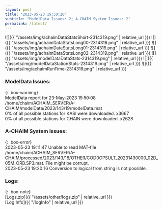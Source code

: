 ```yaml
---
layout: post
title: "2023-05-23 19:50:20"
subtitle: "ModelData Issues: 2; A-CHAIM System Issues: 2"
permalink: /latest/
---
```


![]({{ "/assets/img/achaimDataStatsShort-2314319.png" | relative_url }})
![]({{ "/assets/img/achaimDataStatsLong00-2314319.png" | relative_url }})
![]({{ "/assets/img/achaimDataStatsLong01-2314319.png" | relative_url }})
![]({{ "/assets/img/achaimDataStatsLong02-2314319.png" | relative_url }})
![]({{ "/assets/img/modelDataDataStats-2314319.png" | relative_url }})
![]({{ "/assets/img/modelDataStationStats-2314319.png" | relative_url }})
![]({{ "/assets/img/achaimRunTime-2314319.png" | relative_url }})


### ModelData Issues:  
  
{: .box-warning}  
 ModelData report for 23-May-2023 19:50:08   
 /home/chaim/ACHAIM_SERVER/A-CHAIM/modelData/2023/143/19/modelData.mat   
 0% of all possible stations for KASI were downloaded. x3667   
 0% of all possible stations for CHAIN were downloaded. x2628   
  
### A-CHAIM System Issues:  
  
{: .box-error}  
2023-05-23 19:11:47 Unable to read MAT-file /home/chaim/ACHAIM_SERVER/A-CHAIM/processed/2023/143/18/OTHER/COD0OPSULT_20231430000_02D_05M_ORB.SP3.mat. File might be corrupt.  
2023-05-23 19:20:16 Conversion to logical from string is not possible.  

### Logs:  
  
{: .box-note}  
[Logs.zip]({{ "/assets/other/logs.zip" | relative_url }})  
[Log Info]({{ "/logInfo" | relative_url }})  
